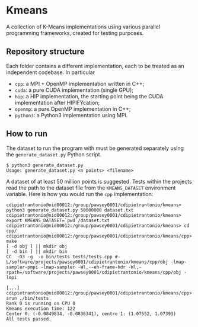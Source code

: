 # Kmeans

A collection of K-Means implementations using various parallel programming frameworks, created for testing purposes.

## Repository structure

Each folder contains a different implementation, each to be treated as an independent codebase. In particular

- `cpp`: a MPI + OpenMP implementation written in C++;
- `cuda`: a pure CUDA implementation (single GPU);
- `hip`: a HIP implementation, the starting point being the CUDA implementation after HIPIFYcation;
- `openmp`: a pure OpenMP implementation in C++;
- `python3`: a Python3 implementation using MPI.


## How to run

The dataset to run the program with must be generated separately using the `generate_dataset.py` Python script.

```
$ python3 generate_dataset.py 
Usage: generate_dataset.py <n points> <filename>
```

A dataset of at least 50 million points is suggested. Tests within the projects read the path to the dataset file
from the `KMEANS_DATASET` environment variable. Here is how you would run the `cpp` implementation:

```
cdipietrantonio@nid00012:/group/pawsey0001/cdipietrantonio/kmeans> python3 generate_dataset.py 50000000 dataset.txt
cdipietrantonio@nid00012:/group/pawsey0001/cdipietrantonio/kmeans> export KMEANS_DATASET=`pwd`/dataset.txt
cdipietrantonio@nid00012:/group/pawsey0001/cdipietrantonio/kmeans> cd cpp/
cdipietrantonio@nid00012:/group/pawsey0001/cdipietrantonio/kmeans/cpp> make
[ -d obj ] || mkdir obj
[ -d bin ] || mkdir bin
CC  -O3 -g  -o bin/tests tests/tests.cpp #-L/software/projects/pawsey0001/cdipietrantonio/kmeans/cpp/obj -lmap-sampler-pmpi -lmap-sampler -Wl,--eh-frame-hdr -Wl,-rpath=/software/projects/pawsey0001/cdipietrantonio/kmeans/cpp/obj -lmpi

[...]
cdipietrantonio@nid00012:/group/pawsey0001/cdipietrantonio/kmeans/cpp> srun ./bin/tests
Rank 0 is running on CPU 0
Kmeans execution time: 122
Center 0: (-0.0849834, -0.0836341), centre 1: (1.07552, 1.07393)
All tests passed.
```